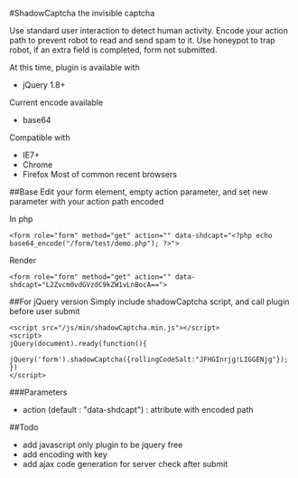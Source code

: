 #ShadowCaptcha the invisible captcha

Use standard user interaction to detect human activity. Encode your action path to prevent robot to read and send spam to it. Use honeypot to trap robot, if an extra field is completed, form not submitted.

At this time, plugin is available with
- jQuery 1.8+

Current encode available
- base64

Compatible with
- IE7+
- Chrome
- Firefox
Most of common recent browsers

##Base
Edit your form element, empty action parameter, and set new parameter with your action path encoded

In php

	<form role="form" method="get" action="" data-shdcapt="<?php echo base64_encode("/form/test/demo.php"); ?>">

Render

	<form role="form" method="get" action="" data-shdcapt="L2Zvcm0vdGVzdC9kZW1vLnBocA==">

##For jQuery version
Simply include shadowCaptcha script, and call plugin before user submit

	<script src="/js/min/shadowCaptcha.min.js"></script>
	<script>
	jQuery(document).ready(function(){
		jQuery('form').shadowCaptcha({rollingCodeSalt:"JFHGInrjg!LIGGENjg"});
	})
	</script>

###Parameters
- action (default : "data-shdcapt") : attribute with encoded path

##Todo
- add javascript only plugin to be jquery free
- add encoding with key
- add ajax code generation for server check after submit
